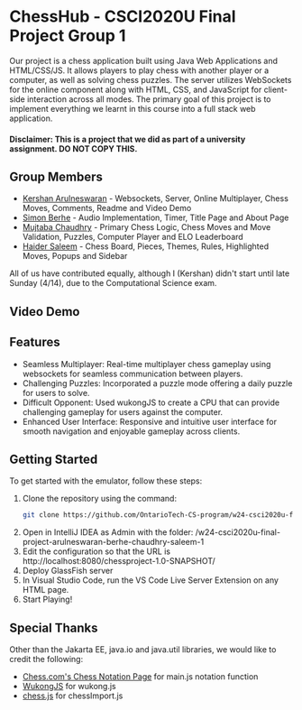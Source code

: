 # ChessHub - CSCI2020U Final Project Group 1

Our project is a chess application built using Java Web Applications and HTML/CSS/JS. It allows players to play chess with another player or a computer, as well as solving chess puzzles. The server utilizes WebSockets for the online component along with HTML, CSS, and JavaScript for client-side interaction across all modes. The primary goal of this project is to implement everything we learnt in this course into a full stack web application.

#### Disclaimer: This is a project that we did as part of a university assignment. DO NOT COPY THIS.

## Group Members

* [Kershan Arulneswaran](https://github.com/Koops0) - Websockets, Server, Online Multiplayer, Chess Moves, Comments, Readme and Video Demo
* [Simon Berhe](https://github.com/Its-Simon) - Audio Implementation, Timer, Title Page and About Page
* [Mujtaba Chaudhry](https://github.com/mujtabach2) - Primary Chess Logic, Chess Moves and Move Validation, Puzzles, Computer Player and ELO Leaderboard
* [Haider Saleem](https://github.com/Haider425) - Chess Board, Pieces, Themes, Rules, Highlighted Moves, Popups and Sidebar

All of us have contributed equally, although I (Kershan) didn't start until late Sunday (4/14), due to the Computational Science exam.

## Video Demo

## Features

* Seamless Multiplayer: Real-time multiplayer chess gameplay using websockets for seamless communication between players.
* Challenging Puzzles: Incorporated a puzzle mode offering a daily puzzle for users to solve.
* Difficult Opponent: Used wukongJS to create a CPU that can provide challenging gameplay for users against the computer.
* Enhanced User Interface: Responsive and intuitive user interface for smooth navigation and enjoyable gameplay across clients.

## Getting Started

To get started with the emulator, follow these steps:

1. Clone the repository using the command:
   ```bash
   git clone https://github.com/OntarioTech-CS-program/w24-csci2020u-final-project-arulneswaran-berhe-chaudhry-saleem-1/
2. Open in IntelliJ IDEA as Admin with the folder: /w24-csci2020u-final-project-arulneswaran-berhe-chaudhry-saleem-1
3. Edit the configuration so that the URL is http://localhost:8080/chessproject-1.0-SNAPSHOT/
4. Deploy GlassFish server
5. In Visual Studio Code, run the VS Code Live Server Extension on any HTML page.
6. Start Playing!

## Special Thanks
Other than the Jakarta EE, java.io and java.util libraries, we would like to credit the following:
* [Chess.com's Chess Notation Page](https://www.chess.com/terms/chess-notation) for main.js notation function
* [WukongJS](https://github.com/maksimKorzh/wukong) for wukong.js
* [chess.js](https://github.com/jhlywa/chess.js) for chessImport.js
